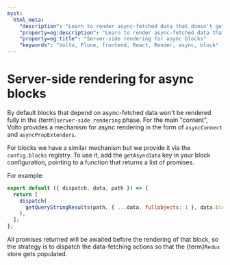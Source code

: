 ```yaml
---
myst:
  html_meta:
    "description": "Learn to render async-fetched data that doesn't get rendered fully in the server-side rendering phase"
    "property=og:description": "Learn to render async-fetched data that doesn't get rendered fully in the server-side rendering phase"
    "property=og:title": "Server-side rendering for async blocks"
    "keywords": "Volto, Plone, frontend, React, Render, async, block"
---
```


# Server-side rendering for async blocks

By default blocks that depend on async-fetched data won't be rendered fully in
the {term}`server-side rendering` phase. For the main "content", Volto provides
a mechanism for async rendering in the form of `asyncConnect` and
`asyncPropExtenders`.

For blocks we have a similar mechanism but we provide it via the
`config.blocks` registry. To use it, add the `getAsyncData` key in your block
configuration, pointing to a function that returns a list of promises.

For example:

```js
export default ({ dispatch, data, path }) => {
  return [
    dispatch(
      getQueryStringResults(path, { ...data, fullobjects: 1 }, data.block),
    ),
  ];
};
```

All promises returned will be awaited before the rendering of that block, so
the strategy is to dispatch the data-fetching actions so that the {term}`Redux` store
gets populated.
